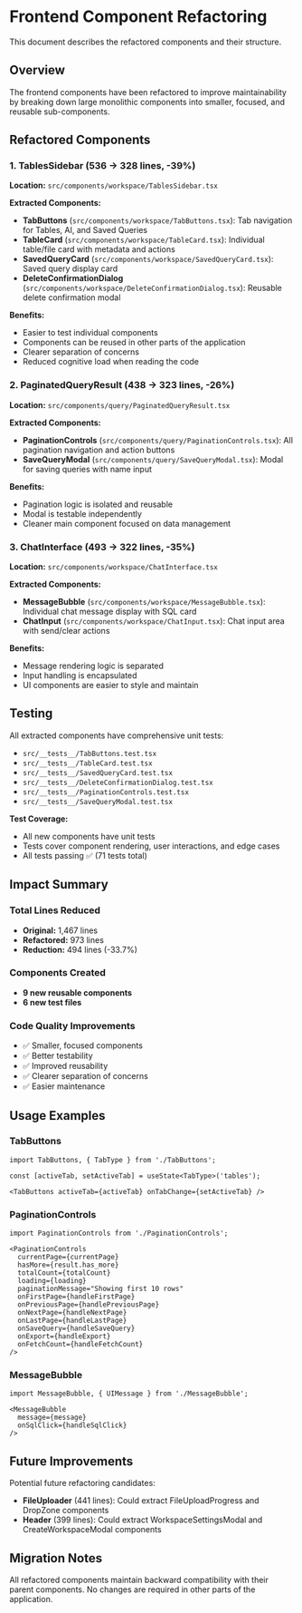 # Frontend Component Refactoring

This document describes the refactored components and their structure.

## Overview

The frontend components have been refactored to improve maintainability by breaking down large monolithic components into smaller, focused, and reusable sub-components.

## Refactored Components

### 1. TablesSidebar (536 → 328 lines, -39%)

**Location:** `src/components/workspace/TablesSidebar.tsx`

**Extracted Components:**
- **TabButtons** (`src/components/workspace/TabButtons.tsx`): Tab navigation for Tables, AI, and Saved Queries
- **TableCard** (`src/components/workspace/TableCard.tsx`): Individual table/file card with metadata and actions
- **SavedQueryCard** (`src/components/workspace/SavedQueryCard.tsx`): Saved query display card
- **DeleteConfirmationDialog** (`src/components/workspace/DeleteConfirmationDialog.tsx`): Reusable delete confirmation modal

**Benefits:**
- Easier to test individual components
- Components can be reused in other parts of the application
- Clearer separation of concerns
- Reduced cognitive load when reading the code

### 2. PaginatedQueryResult (438 → 323 lines, -26%)

**Location:** `src/components/query/PaginatedQueryResult.tsx`

**Extracted Components:**
- **PaginationControls** (`src/components/query/PaginationControls.tsx`): All pagination navigation and action buttons
- **SaveQueryModal** (`src/components/query/SaveQueryModal.tsx`): Modal for saving queries with name input

**Benefits:**
- Pagination logic is isolated and reusable
- Modal is testable independently
- Cleaner main component focused on data management

### 3. ChatInterface (493 → 322 lines, -35%)

**Location:** `src/components/workspace/ChatInterface.tsx`

**Extracted Components:**
- **MessageBubble** (`src/components/workspace/MessageBubble.tsx`): Individual chat message display with SQL card
- **ChatInput** (`src/components/workspace/ChatInput.tsx`): Chat input area with send/clear actions

**Benefits:**
- Message rendering logic is separated
- Input handling is encapsulated
- UI components are easier to style and maintain

## Testing

All extracted components have comprehensive unit tests:

- `src/__tests__/TabButtons.test.tsx`
- `src/__tests__/TableCard.test.tsx`
- `src/__tests__/SavedQueryCard.test.tsx`
- `src/__tests__/DeleteConfirmationDialog.test.tsx`
- `src/__tests__/PaginationControls.test.tsx`
- `src/__tests__/SaveQueryModal.test.tsx`

**Test Coverage:**
- All new components have unit tests
- Tests cover component rendering, user interactions, and edge cases
- All tests passing ✅ (71 tests total)

## Impact Summary

### Total Lines Reduced
- **Original:** 1,467 lines
- **Refactored:** 973 lines
- **Reduction:** 494 lines (-33.7%)

### Components Created
- **9 new reusable components**
- **6 new test files**

### Code Quality Improvements
- ✅ Smaller, focused components
- ✅ Better testability
- ✅ Improved reusability
- ✅ Clearer separation of concerns
- ✅ Easier maintenance

## Usage Examples

### TabButtons
```tsx
import TabButtons, { TabType } from './TabButtons';

const [activeTab, setActiveTab] = useState<TabType>('tables');

<TabButtons activeTab={activeTab} onTabChange={setActiveTab} />
```

### PaginationControls
```tsx
import PaginationControls from './PaginationControls';

<PaginationControls
  currentPage={currentPage}
  hasMore={result.has_more}
  totalCount={totalCount}
  loading={loading}
  paginationMessage="Showing first 10 rows"
  onFirstPage={handleFirstPage}
  onPreviousPage={handlePreviousPage}
  onNextPage={handleNextPage}
  onLastPage={handleLastPage}
  onSaveQuery={handleSaveQuery}
  onExport={handleExport}
  onFetchCount={handleFetchCount}
/>
```

### MessageBubble
```tsx
import MessageBubble, { UIMessage } from './MessageBubble';

<MessageBubble 
  message={message} 
  onSqlClick={handleSqlClick}
/>
```

## Future Improvements

Potential future refactoring candidates:
- **FileUploader** (441 lines): Could extract FileUploadProgress and DropZone components
- **Header** (399 lines): Could extract WorkspaceSettingsModal and CreateWorkspaceModal components

## Migration Notes

All refactored components maintain backward compatibility with their parent components. No changes are required in other parts of the application.
